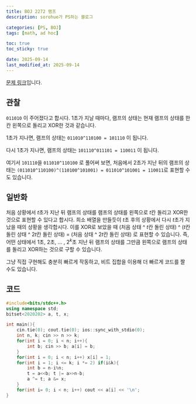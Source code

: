 ```yaml
---
title: BOJ 2272 램프
description: sorohue가 PS하는 블로그

categories: [PS, BOJ]
tags: [math, ad hoc]

toc: true
toc_sticky: true

date: 2025-09-14
last_modified_at: 2025-09-14
---
```


[문제 링크](https://boj.kr/2272)입니다.

## 관찰

`011010` 이 주어졌다고 합시다. 1초가 지날 때마다, 램프의 상태는 현재 램프의 상태를 한 칸 왼쪽으로 돌리고 XOR한 것과 같습니다.

1초가 지나면, 램프의 상태는 `011010^110100 = 101110` 이 됩니다.

다시 1초가 지나면, 램프의 상태는 `101110^011101 = 110011` 이 됩니다.

여기서 `101110`을 `011010^110100` 로 풀어써 보면, 처음에서 2초가 지난 뒤의 램프의 상태는 `(011010^110100)^(110100^101001) = 011010^101001 = 110011`로 표현할 수도 있습니다.

## 일반화

처음 상황에서 $t$초가 지난 뒤 램프의 상태를 램프의 상태를 왼쪽으로 $t$칸 돌리고 XOR한 것으로 표현할 수 있다고 합시다. 희소 배열을 만들듯이 $t$초 후의 상황에서 다시 $t$초가 지났을 때의 상황을 생각합시다. 이를 XOR로 보았을 때 (처음 상태 ^ $t$칸 돌린 상태) ^ ($t$칸 돌린 상태 ^ $2t$칸 돌린 상태) = (처음 상태 ^ $2t$칸 돌린 상태) 로 표현할 수 있습니다. 즉, 어떤 상태에서 1초, 2초, … , $2^k$초 지난 뒤 램프의 상태를 그만큼 왼쪽으로 램프의 상태를 돌리고 XOR하는 것으로 구할 수 있습니다.

그냥 직접 구현해도 충분히 빠르게 작동하고, 비트 집합을 이용해 더 빠르게 코드를 짤 수도 있습니다.

## 코드

```cpp
#include<bits/stdc++.h>
using namespace std;
bitset<2020202> a, t, x;

int main(){
    cin.tie(0); cout.tie(0); ios::sync_with_stdio(0);
    int n, k; cin >> n >> k;
    for(int i = 0; i < n; i++){
        int b; cin >> b; a[i] = b;
    }
    for(int i = 0; i < n; i++) x[i] = 1;
    for(int i = 1; i <= k; i *= 2) if(i&k){
        int b = n-i%n;
        t = a<<b; t |= a>>n-b;
        a ^= t; a &= x;
    }
    for(int i= 0; i < n; i++) cout << a[i] << '\n';
}
```
